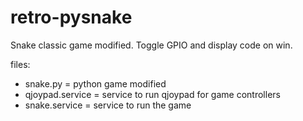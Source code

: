 # retro-pysnake
Snake classic game modified. Toggle GPIO and display code on win.

files:
- snake.py = python game modified
- qjoypad.service = service to run qjoypad for game controllers
- snake.service = service to run the game
